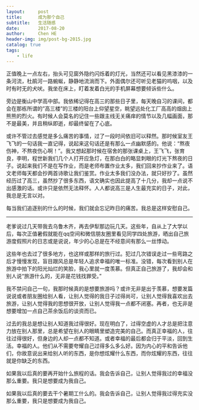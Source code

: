```yaml
---
layout:     post
title:      成为那个自己
subtitle:   生活随感
date:       2017-08-20
author:     Chen HE
header-img: img/post-bg-2015.jpg
catalog: true
tags:
    - life
---
```


正值晚上一点左右，抬头可见窗外隐约闪烁着的灯光，当然还可以看见黑漆漆的一条河流，杜鹃河一路蜿蜒，静静地流淌而下。外面偶尔还可听见老猫的呜咽，以及时有时无的犬吠。我坐在床上，盯着发着白光的手机屏幕想要倾诉些什么。

旁边是衡山中学高中部。我依稀记得在高三的那些日子里，每天晚自习的课间，都会在那栋所谓的”高三楼”的三楼的阳台上仰望星空，眺望远处化工厂高高的烟囱上熊熊的烈火。有时候人会莫名的记住一些跟主线无关痛痒的情节以及几幅画面，那不是最美，并且稍纵即逝，却最终留在了心底。

或许不管过去感觉是多么痛苦的事情，过了一段时间依旧可以释然。那时候室友王飞飞的一句话我一直记得，说起来这句话还是有那么一点幽默感的。他说：“熬夜伤神，不熬夜伤心啊！”。我又想起那时候在宿舍的那张课桌上，王飞飞，张育良，李明，程世新我们几个人打开应急灯，在那白白的略显刺眼的灯光下熬夜的日子。说起来我们不是在写作业，而是老师布置作业太多，我们回来抄作业来了。语文老师每天都会抄两首诗歌让我们鉴赏。作业太多我们没办法，就只好抄了。虽然经历过了高三，虽然抄了很多东西，语文确实也因此提高了十几分，我却一点说不出感激的话。或许只是依然无法释怀。人人都说高三是人生最充实的日子，对此，我总是无言以对。

每当我们追逐别的什么的时候，我们就会忘记昨日的痛苦。我总是这样安慰自己。

---

老爹说过几天带我去乌鲁木齐，再去伊犁那边玩几天。这些年，自从上了大学以后，每次正值暑假就能在qq空间和微信朋友圈里看见同学四处旅游，晒出自己旅游度假照片的日志或是说说，年少的心总是在不经意间有那么一丝悸动。

这些年也去过了很多地方，也这样或那样的旅行过。犯过几次错误走过一些弯路之后才慢慢发现，盲目跟风总是年轻人追求幸福的唯一标准。没错，每次看到别人在旅游中拍下的阳光灿烂的笑脸，我心里就一度羡慕。但真正自己旅游了，我却会和别人说“旅游什么的，无非是花钱找罪受。”

我不禁问自己一句，我那时候真的是想要旅游吗？或许无非是出于羡慕，想要发篇说说或者朋友圈给别人看，让别人觉得的我日子过得尚可，让别人觉得我喜欢出去旅游，让别人觉得我的思想很开放，让别人觉得我一点都不闭塞。再者，也无非是想要增加一点自己茶余饭后的谈资而已。

过去的我总是想让别人知道我过得很好。现在明白了，过得空虚的人才总是把注意力放在别人那里，总是希望在别人的眼睛里塑造完美的自己。而真正幸福的人，往往过得很好，但身边的人却一点都不知道。或者幸福的最后都会归于平淡，回到生活。幸福的人。他们从不需要夸耀自己过得多么多么好。因为内心的平和告诉他们，你故意说出来给别人听的东西，是你想炫耀什么东西，而你炫耀的东西，往往就是你缺乏的东西。

如果我以后真的要再开始什么旅程的话。我会告诉自己，让别人觉得我过的幸福没那么重要。我只是想要成为我自己。

如果我以后真的要去干个暑期工什么的。我会告诉自己，让别人觉得我过得充实没那么重要，我只是想要成为我自己。
